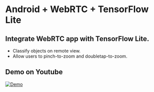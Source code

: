 # Android + WebRTC + TensorFlow Lite

## Integrate WebRTC app with TensorFlow Lite.
* Classify objects on remote view.
* Allow users to pinch-to-zoom and doubletap-to-zoom.

## Demo on Youtube
[![Demo](https://github.com/sokunmin/android_webrtc_tensorflowlite/blob/master/screenshot/image2.gif)](https://www.youtube.com/watch?v=KdA7rSxWMLk)
 

